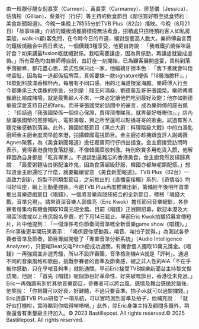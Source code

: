 由一班靚仔靚女倪嘉雯（Carmen）、黃嘉雯（Carmaney）、廖慧儀（Jessica）、伍倩彤（Gillian）、蔡景行（行仔）等主持的飲食節目《鄰住買好嘢至抵食特約︰美食新聞報道》。今晚一集晚上7時55分於TVB Plus（82台）播映。今晚（8月21日）「故事味緣」介紹的鐵板燒餐廳標榜無油煮食，招積處只招待預約客人如私房菜般，walk-in顧(客免問，在今時今日的市道，絕對是藝高人膽大。樂師傅自言賣的鐵板燒融合中西日煮法，一個價錢3種享受，他更自誇說︰「我嘅鐵扒燒係咪最好食？如果講最fusion嘅就絕對係。我唔需要謙虛，因為真係勁，再謙虛就變成虛偽。」所有菜色均由樂師傅自創，由訂座一刻開始，已為顧客展開盛宴，買料到落手落腳煮，都花盡心思，菜式包保只此一家，他繼續牙擦本色︰「我下晝就會叫佢哋留肚，因為每一道都係招牌菜，真係要揀一款signature梗係『18層海膽杯』。」18款配料放滿香檳杯內，每層有不同口感，用的北海道根室海膽。樂師傅入行至今都秉承三大偶像的宗旨，分別是︰賭王何鴻燊、劉德華及哥哥張國榮。樂師傅將餐廳比喻成賭場，就是最驚顧人不來，一來必定讓他們吃到最好及飽；他亦如劉德華般深愛支持自己的fans。而哥哥張國榮於訪問中的豪言，成為樂師傅的座右銘︰「佢話過『我張國榮係一個信心保證，買得飛嚟睇我，就畀最好嘅嘢你』。」店內放滿張國榮的黑膠唱片、電影海報，興之所至還可以點播哥哥的歌曲，試過有客人聽完後感動到落淚。此外，韓國綜藝節目《黑白大廚：料理階級大戰》中的白湯匙廚師金主廚金度潤早前來港，拍攝韓國電視節目。金主廚亦趁機跟食評人謝嫣薇Agnes聚舊，為《美食新聞報道》擔任嘉賓同行仔四出搵食。金主廚接受訪問時表示，覺得香港食物食落舒服，不像韓國菜般刺激。特別欣賞多用乾貨入饌，他解釋因為自身都是「乾貨專家」。不過談到最難忘的香港美食，金主廚竟然反樸歸真說︰「最愛粥麵店白粥配油炸鬼，因為食落超級舒服，韓國亦都無呢類配搭。」想知道金主廚還吃了什麼，就要繼續留意 《美食新聞報道》。TVB Plus（82台）一直致力創新，炮製不同類型節目，之前推出的《直播靈接觸》系列、《奇情谷》均叫好叫座，網上互動量強勁。今趟TVB Plus再度推陳出新，籌備經年後明年首季推出音樂遊戲節目《唱錢》，一個將音樂與競技結合的全新節目，標榜「唱錢大戰，音準兌現」。請來資深音樂人郭偉亮（Eric Kwok）擔任節目音樂總監，各參賽者每集均有機會獨取10萬元現金獎。目前《唱錢》正展開招募，歡迎本港及大灣區18歲或以上市民報名參賽，於下月14日截止。早前Eric Kwok拍攝招募宣傳短片，片中他提到︰「一個淨係考你節奏同音準嘅全新音樂game show《唱錢》。」Eric事後更半開玩笑表示︰「唔係要你感動我，啱音、啱拍子就得。」為測試各參賽者音準及節奏，節目專誠開發了「專業音準分析系統」（Audio Intelligence Analyzer），只要啱Beat又啱Pitch便成功過關，有機會個人獨取10萬元獎金。《唱錢》一再強調並非選秀騷，所以不設評審團，音準檢測機AIA就是「評判」。通過不同的音樂風格和歌曲，挑戰參賽者的音準及節奏感，總之非人性的AIA「不在乎被你感動，只在乎啱音夠準」就能通關。早前Eric接受TVB娛樂新聞台主持黎文傑訪問，他說︰「首先《唱錢》呢個節目好革命性、好突破嘅節目，香港從未見過。」Eric一再強調有別於其他音樂節目，參賽者可以將台風、感情及舞台感拋於腦後，他笑說︰「你把聲可以好衰、好難聽，不過只要音準、拍子ok就可以過關攞錢。」Eric透露TVB Plus研發了一項系統，可以實時測到音準及拍子，他補充說︰「就好似打機咁，實時睇到你唱得啱唔啱。」此外，除Eric身兼主持及顧問多職外，稍後還會有重量級主持加入。© 2023 Bastillepost. All rights reserved.© 2025 Bastillepost. All rights reserved.